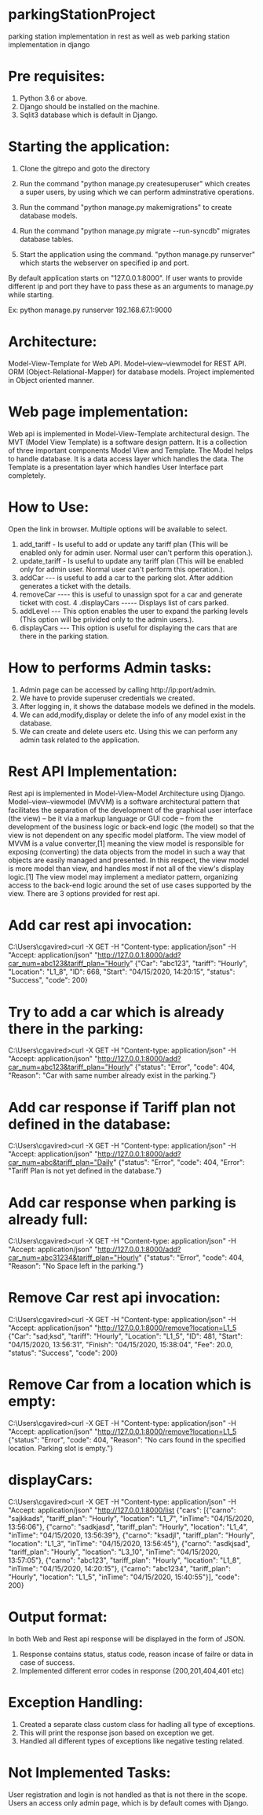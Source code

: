 # parkingStationProject
parking station implementation in rest as well as web
parking station implementation in django

Pre requisites:
================
1. Python 3.6 or above. 
2. Django should be installed on the machine.
3. Sqlit3 database which is default in Django.


Starting the application:
=========================
1. Clone the gitrepo and goto the directory

2. Run the command "python manage.py createsuperuser" which creates a super users, by using which we can perform adminstrative operations.

3. Run the command "python manage.py makemigrations" to create database models.

4. Run the command "python manage.py migrate --run-syncdb" migrates database tables.

5. Start the application using the command. "python manage.py runserver" which starts the webserver on specified ip and port.

By default application starts on "127.0.0.1:8000". If user wants to provide different ip and port they have to pass these as an arguments to manage.py while starting.

Ex: python manage.py runserver 192.168.67.1:9000


Architecture:
=============
Model-View-Template for Web API.
Model–view–viewmodel for REST API.
ORM (Object-Relational-Mapper) for database models.
Project implemented in Object oriented manner.


Web page implementation:
========================
Web api is implemented in Model-View-Template architectural design.
The MVT (Model View Template) is a software design pattern. It is a collection of three important components Model View and Template. The Model helps to handle database. It is a data access layer which handles the data. The Template is a presentation layer which handles User Interface part completely.

How to Use:
============
Open the link in browser. 
Multiple options will be available to select.

1. add_tariff - Is useful to add or update any tariff plan (This will be enabled only for admin user. Normal user can't perform this operation.).
2. update_tariff - Is useful to update any tariff plan (This will be enabled only for admin user. Normal user can't perform this operation.).
3. addCar --- is useful to add a car to the parking slot. After addition generates a ticket with the details.
4. removeCar ---- this is useful to unassign spot for a car and generate ticket with cost. 4 .displayCars ----- Displays list of cars parked.
5. addLevel --- This option enables the user to expand the parking levels (This option will be privided only to the admin users.).
6. displayCars --- This option is useful for displaying the cars that are there in the parking station.

How to performs Admin tasks:
=============================
1. Admin page can be accessed by calling http://ip:port/admin.
2. We have to provide superuser credentials we created. 
3. After logging in, it shows the database models we defined in the models. 
4. We can add,modify,display or delete the info of any model exist in the database. 
5. We can create and delete users etc. Using this we can perform any admin task related to the application.

Rest API Implementation:
=========================
Rest api is implemented in Model-View-Model Architecture using Django.
Model–view–viewmodel (MVVM) is a software architectural pattern that facilitates the separation of the development of the graphical user interface (the view) – be it via a markup language or GUI code – from the development of the business logic or back-end logic (the model) so that the view is not dependent on any specific model platform. The view model of MVVM is a value converter,[1] meaning the view model is responsible for exposing (converting) the data objects from the model in such a way that objects are easily managed and presented. In this respect, the view model is more model than view, and handles most if not all of the view's display logic.[1] The view model may implement a mediator pattern, organizing access to the back-end logic around the set of use cases supported by the view.
There are 3 options provided for rest api.

Add car rest api invocation:
============================
C:\Users\cgavired>curl -X GET -H "Content-type: application/json" -H "Accept: application/json"  "http://127.0.0.1:8000/add?car_num=abc123&tariff_plan="Hourly"
{"Car": "abc123", "tariff": "Hourly", "Location": "L1_8", "ID": 668, "Start": "04/15/2020, 14:20:15", "status": "Success", "code": 200}

Try to add a car which is already there in the parking:
=========================================================
C:\Users\cgavired>curl -X GET -H "Content-type: application/json" -H "Accept: application/json"  "http://127.0.0.1:8000/add?car_num=abc123&tariff_plan="Hourly"
{"status": "Error", "code": 404, "Reason": "Car with same number already exist in the parking."}

Add car response if Tariff plan not defined in the database:
=============================================================
C:\Users\cgavired>curl -X GET -H "Content-type: application/json" -H "Accept: application/json"  "http://127.0.0.1:8000/add?car_num=abc&tariff_plan="Daily"
{"status": "Error", "code": 404, "Error": "Tariff Plan is not yet defined in the database."}

Add car response when parking is already full:
==============================================
C:\Users\cgavired>curl -X GET -H "Content-type: application/json" -H "Accept: application/json"  "http://127.0.0.1:8000/add?car_num=abc31234&tariff_plan="Hourly"
{"status": "Error", "code": 404, "Reason": "No Space left in the parking."}


Remove Car rest api invocation:
===============================
C:\Users\cgavired>curl -X GET -H "Content-type: application/json" -H "Accept: application/json"  "http://127.0.0.1:8000/remove?location=L1_5
{"Car": "sad;ksd", "tariff": "Hourly", "Location": "L1_5", "ID": 481, "Start": "04/15/2020, 13:56:31", "Finish": "04/15/2020, 15:38:04", "Fee": 20.0, "status": "Success", "code": 200}

Remove Car from a location which is empty:
===========================================
C:\Users\cgavired>curl -X GET -H "Content-type: application/json" -H "Accept: application/json"  "http://127.0.0.1:8000/remove?location=L1_5
{"status": "Error", "code": 404, "Reason": "No cars found in the specified location. Parking slot is empty."}


displayCars:
==============
C:\Users\cgavired>curl -X GET -H "Content-type: application/json" -H "Accept: application/json"  "http://127.0.0.1:8000/list
{"cars": [{"carno": "sajkkads", "tariff_plan": "Hourly", "location": "L1_7", "inTime": "04/15/2020, 13:56:06"}, {"carno": "sadkjasd", "tariff_plan": "Hourly", "location": "L1_4", "inTime": "04/15/2020, 13:56:39"}, {"carno": "ksadjl", "tariff_plan": "Hourly", "location": "L1_3", "inTime": "04/15/2020, 13:56:45"}, {"carno": "asdkjsad", "tariff_plan": "Hourly", "location": "L3_10", "inTime": "04/15/2020, 13:57:05"}, {"carno": "abc123", "tariff_plan": "Hourly", "location": "L1_8", "inTime": "04/15/2020, 14:20:15"}, {"carno": "abc1234", "tariff_plan": "Hourly", "location": "L1_5", "inTime": "04/15/2020, 15:40:55"}], "code": 200}


Output format:
================
In both Web and Rest api response will be displayed in the form of JSON.
1. Response contains status, status code, reason incase of failre or data in case of success.
2. Implemented different error codes in response (200,201,404,401 etc)


Exception Handling:
===================
1. Created a separate class custom class for hadling all type of exceptions.
2. This will print the response json based on exception we get.
3. Handled all different types of exceptions like negative testing related.

Not Implemented Tasks:
========================
User registration and login is not handled as that is not there in the scope.
Users an access only admin page, which is by default comes with Django.

